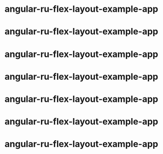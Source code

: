 # angular-ru-flex-layout-example-app
# angular-ru-flex-layout-example-app
# angular-ru-flex-layout-example-app
# angular-ru-flex-layout-example-app
# angular-ru-flex-layout-example-app
# angular-ru-flex-layout-example-app
# angular-ru-flex-layout-example-app
